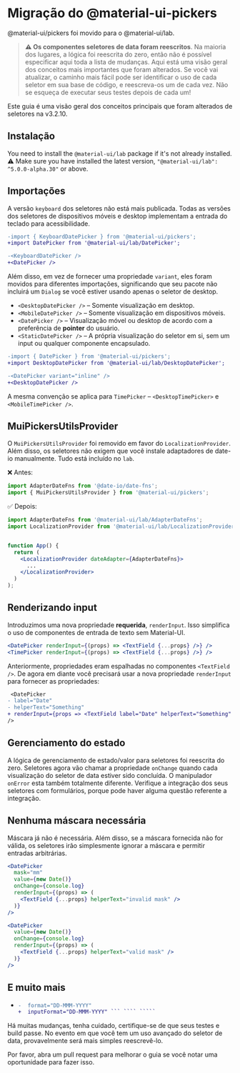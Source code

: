 # Migração do @material-ui-pickers

<p class="description">@material-ui/pickers foi movido para o @material-ui/lab.</p>

> **⚠️ Os componentes seletores de data foram reescritos**. Na maioria dos lugares, a lógica foi reescrita do zero, então não é possível especificar aqui toda a lista de mudanças. Aqui está uma visão geral dos conceitos mais importantes que foram alterados. Se você vai atualizar, o caminho mais fácil pode ser identificar o uso de cada seletor em sua base de código, e reescreva-os um de cada vez. Não se esqueça de executar seus testes depois de cada um!

Este guia é uma visão geral dos conceitos principais que foram alterados de seletores na v3.2.10.

## Instalação

You need to install the `@material-ui/lab` package if it's not already installed. ⚠️ Make sure you have installed the latest version, `"@material-ui/lab": ^5.0.0-alpha.30"` or above.

## Importações

A versão `keyboard` dos seletores não está mais publicada. Todas as versões dos seletores de dispositivos móveis e desktop implementam a entrada do teclado para acessibilidade.

```diff
-import { KeyboardDatePicker } from '@material-ui/pickers';
+import DatePicker from '@material-ui/lab/DatePicker';

-<KeyboardDatePicker />
+<DatePicker />
```

Além disso, em vez de fornecer uma propriedade `variant`, eles foram movidos para diferentes importações, significando que seu pacote não incluirá um `Dialog` se você estiver usando apenas o seletor de desktop.

- `<DesktopDatePicker />` – Somente visualização em desktop.
- `<MobileDatePicker />` – Somente visualização em dispositivos móveis.
- `<DatePicker />` – Visualização móvel ou desktop de acordo com a preferência de **pointer** do usuário.
- `<StaticDatePicker />` – A própria visualização do seletor em si, sem um input ou qualquer componente encapsulado.

```diff
-import { DatePicker } from '@material-ui/pickers';
+import DesktopDatePicker from '@material-ui/lab/DesktopDatePicker';

-<DatePicker variant="inline" />
+<DesktopDatePicker />
```

A mesma convenção se aplica para `TimePicker` – `<DesktopTimePicker>` e `<MobileTimePicker />`.

## MuiPickersUtilsProvider

O `MuiPickersUtilsProvider` foi removido em favor do `LocalizationProvider`. Além disso, os seletores não exigem que você instale adaptadores de date-io manualmente. Tudo está incluído no `lab`.

❌ Antes:

```js
import AdapterDateFns from '@date-io/date-fns';
import { MuiPickersUtilsProvider } from '@material-ui/pickers';
```

✅ Depois:

```jsx
import AdapterDateFns from '@material-ui/lab/AdapterDateFns';
import LocalizationProvider from '@material-ui/lab/LocalizationProvider';


function App() {
  return (
    <LocalizationProvider dateAdapter={AdapterDateFns}>
      ...
    </LocalizationProvider>
  )
);
```

## Renderizando input

Introduzimos uma nova propriedade **requerida**, `renderInput`. Isso simplifica o uso de componentes de entrada de texto sem Material-UI.

```jsx
<DatePicker renderInput={(props) => <TextField {...props} />} />
<TimePicker renderInput={(props) => <TextField {...props} />} />
```

Anteriormente, propriedades eram espalhadas no componentes `<TextField />`. De agora em diante você precisará usar a nova propriedade `renderInput` para fornecer as propriedades:

```diff
 <DatePicker
- label="Date"
- helperText="Something"
+ renderInput={props => <TextField label="Date" helperText="Something" /> }
/>
```

## Gerenciamento do estado

A lógica de gerenciamento de estado/valor para seletores foi reescrita do zero. Seletores agora vão chamar a propriedade `onChange` quando cada visualização do seletor de data estiver sido concluída. O manipulador `onError` esta também totalmente diferente. Verifique a integração dos seus seletores com formulários, porque pode haver alguma questão referente a integração.

## Nenhuma máscara necessária

Máscara já não é necessária. Além disso, se a máscara fornecida não for válida, os seletores irão simplesmente ignorar a máscara e permitir entradas arbitrárias.

```jsx
<DatePicker
  mask="mm"
  value={new Date()}
  onChange={console.log}
  renderInput={(props) => (
    <TextField {...props} helperText="invalid mask" />
  )}
/>

<DatePicker
  value={new Date()}
  onChange={console.log}
  renderInput={(props) => (
    <TextField {...props} helperText="valid mask" />
  )}
/>
```

## E muito mais

- `````diff <DatePicker
  -  format="DD-MMM-YYYY"
  +  inputFormat="DD-MMM-YYYY" ``` ```` `````

Há muitas mudanças, tenha cuidado, certifique-se de que seus testes e build passe. No evento em que você tem um uso avançado do seletor de data, provavelmente será mais simples reescrevê-lo.

Por favor, abra um pull request para melhorar o guia se você notar uma oportunidade para fazer isso.
